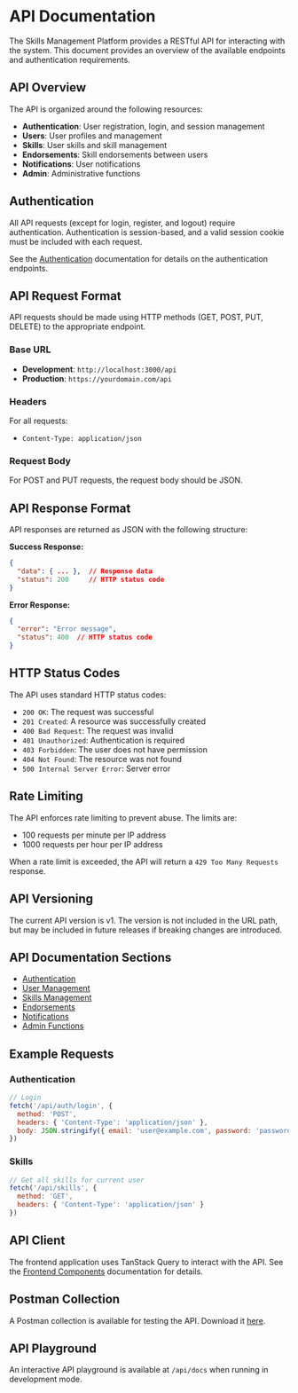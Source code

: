 # API Documentation

The Skills Management Platform provides a RESTful API for interacting with the system. This document provides an overview of the available endpoints and authentication requirements.

## API Overview

The API is organized around the following resources:

- **Authentication**: User registration, login, and session management
- **Users**: User profiles and management
- **Skills**: User skills and skill management
- **Endorsements**: Skill endorsements between users
- **Notifications**: User notifications
- **Admin**: Administrative functions

## Authentication

All API requests (except for login, register, and logout) require authentication. Authentication is session-based, and a valid session cookie must be included with each request.

See the [Authentication](./authentication.md) documentation for details on the authentication endpoints.

## API Request Format

API requests should be made using HTTP methods (GET, POST, PUT, DELETE) to the appropriate endpoint.

### Base URL

- **Development**: `http://localhost:3000/api`
- **Production**: `https://yourdomain.com/api`

### Headers

For all requests:
- `Content-Type: application/json`

### Request Body

For POST and PUT requests, the request body should be JSON.

## API Response Format

API responses are returned as JSON with the following structure:

**Success Response:**
```json
{
  "data": { ... },  // Response data
  "status": 200     // HTTP status code
}
```

**Error Response:**
```json
{
  "error": "Error message",
  "status": 400  // HTTP status code
}
```

## HTTP Status Codes

The API uses standard HTTP status codes:

- `200 OK`: The request was successful
- `201 Created`: A resource was successfully created
- `400 Bad Request`: The request was invalid
- `401 Unauthorized`: Authentication is required
- `403 Forbidden`: The user does not have permission
- `404 Not Found`: The resource was not found
- `500 Internal Server Error`: Server error

## Rate Limiting

The API enforces rate limiting to prevent abuse. The limits are:

- 100 requests per minute per IP address
- 1000 requests per hour per IP address

When a rate limit is exceeded, the API will return a `429 Too Many Requests` response.

## API Versioning

The current API version is v1. The version is not included in the URL path, but may be included in future releases if breaking changes are introduced.

## API Documentation Sections

- [Authentication](./authentication.md)
- [User Management](./users.md)
- [Skills Management](./skills.md)
- [Endorsements](./endorsements.md)
- [Notifications](./notifications.md)
- [Admin Functions](./admin.md)

## Example Requests

### Authentication

```javascript
// Login
fetch('/api/auth/login', {
  method: 'POST',
  headers: { 'Content-Type': 'application/json' },
  body: JSON.stringify({ email: 'user@example.com', password: 'password' })
})
```

### Skills

```javascript
// Get all skills for current user
fetch('/api/skills', {
  method: 'GET',
  headers: { 'Content-Type': 'application/json' }
})
```

## API Client

The frontend application uses TanStack Query to interact with the API. See the [Frontend Components](../components/README.md) documentation for details.

## Postman Collection

A Postman collection is available for testing the API. Download it [here](../assets/skills_platform_api.postman_collection.json).

## API Playground

An interactive API playground is available at `/api/docs` when running in development mode.